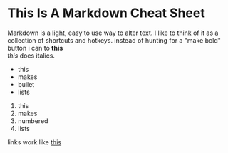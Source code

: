 # **This Is A Markdown Cheat Sheet**

  Markdown is a light, easy to use way to alter text. I like to think of it as a collection of shortcuts and hotkeys.
  instead of hunting for a "make bold" button i can to **this**  
  *this* does italics.

- this
- makes
- bullet
- lists

1. this
2. makes
3. numbered
4. lists
  
  links work like [this](google.com)
  